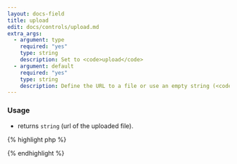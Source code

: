 ```yaml
---
layout: docs-field
title: upload
edit: docs/controls/upload.md
extra_args:
  - argument: type
    required: "yes"
    type: string
    description: Set to <code>upload</code>
  - argument: default
    required: "yes"
    type: string
    description: Define the URL to a file or use an empty string (<code>'default' => ''</code>).
---
```


### Usage

* returns `string` (url of the uploaded file).

{% highlight php %}
<?php
$file_url = get_theme_mod( 'my_setting', '' );
printf( esc_attr__( 'URL of uploaded file: %s', 'my_textdomain' ), $file_url );
?>
{% endhighlight %}
